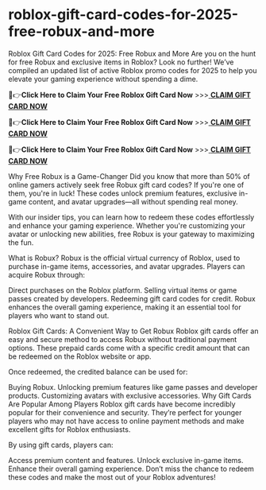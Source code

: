 # roblox-gift-card-codes-for-2025-free-robux-and-more
Roblox Gift Card Codes for 2025: Free Robux and More
Are you on the hunt for free Robux and exclusive items in Roblox? Look no further! We’ve compiled an updated list of active Roblox promo codes for 2025 to help you elevate your gaming experience without spending a dime.

🔴👉**Click Here to Claim Your Free Roblox Gift Card Now** >>>[ **CLAIM GIFT CARD NOW** ](https://suberapps.com/uploads/data/000/950/493/original/1_All_In_One_Gift_Card.html)

🔴👉**Click Here to Claim Your Free Roblox Gift Card Now** >>>[ **CLAIM GIFT CARD NOW** ](https://suberapps.com/uploads/data/000/950/493/original/1_All_In_One_Gift_Card.html)

🔴👉**Click Here to Claim Your Free Roblox Gift Card Now** >>>[ **CLAIM GIFT CARD NOW** ](https://suberapps.com/uploads/data/000/950/493/original/1_All_In_One_Gift_Card.html)

Why Free Robux is a Game-Changer
Did you know that more than 50% of online gamers actively seek free Robux gift card codes? If you're one of them, you're in luck! These codes unlock premium features, exclusive in-game content, and avatar upgrades—all without spending real money.

With our insider tips, you can learn how to redeem these codes effortlessly and enhance your gaming experience. Whether you're customizing your avatar or unlocking new abilities, free Robux is your gateway to maximizing the fun.

What is Robux?
Robux is the official virtual currency of Roblox, used to purchase in-game items, accessories, and avatar upgrades. Players can acquire Robux through:

Direct purchases on the Roblox platform.
Selling virtual items or game passes created by developers.
Redeeming gift card codes for credit.
Robux enhances the overall gaming experience, making it an essential tool for players who want to stand out.

Roblox Gift Cards: A Convenient Way to Get Robux
Roblox gift cards offer an easy and secure method to access Robux without traditional payment options. These prepaid cards come with a specific credit amount that can be redeemed on the Roblox website or app.

Once redeemed, the credited balance can be used for:

Buying Robux.
Unlocking premium features like game passes and developer products.
Customizing avatars with exclusive accessories.
Why Gift Cards Are Popular Among Players
Roblox gift cards have become incredibly popular for their convenience and security. They’re perfect for younger players who may not have access to online payment methods and make excellent gifts for Roblox enthusiasts.

By using gift cards, players can:

Access premium content and features.
Unlock exclusive in-game items.
Enhance their overall gaming experience.
Don’t miss the chance to redeem these codes and make the most out of your Roblox adventures!
